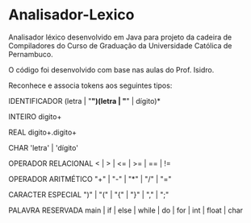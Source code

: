# Analisador-Lexico

Analisador léxico desenvolvido em Java para projeto da cadeira de Compiladores do Curso de Graduação da Universidade Católica de Pernambuco.

O código foi desenvolvido com base nas aulas do Prof. Isidro. 

Reconhece e associa tokens aos seguintes tipos:

IDENTIFICADOR
	(letra | "__")(letra | "__" | dígito)*

INTEIRO
	digito+

REAL
	digito+.digito+
	
CHAR
	'letra' | 'dígito'
	
OPERADOR RELACIONAL
 	<  |  >  |  <=  |  >=  |  ==  |  !=

OPERADOR ARITMÉTICO
	"+"  |  "-"  |  "*"  |  "/"  |  "="

CARACTER ESPECIAL
	")"  |  "("  |  "{"  |  "}"  |  ","  |  ";"

PALAVRA RESERVADA
	main  |  if  |  else  |  while  |  do  |  for  |  int  |  float  |  char
